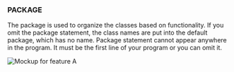 ### PACKAGE

The package is used to organize the classes based on functionality. If you omit the package statement, the class names are put into the default package, which has no name. Package statement cannot appear anywhere in the program. It must be the first line of your program or you can omit it.

![Mockup for feature A](http://monosnap.com/image/bOcxxxxLGF.png)



